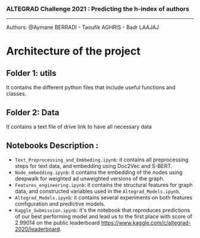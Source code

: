### ALTEGRAD Challenge 2021 : Predicting the h-index of authors
***
Authors: @Aymane BERRADI - Taoufik AGHRIS - Badr LAAJAJ

# Architecture of the project
## Folder 1: utils
It contains the different python files that include useful functions and classes.
## Folder 2: Data
It contains a text file of drive link to have all necessary data
## Notebooks Description :
* `Text_Preprocessing_and_Embbeding.ipynb`: it contains all preprocessing steps for text data, and embedding using Doc2Vec and S-BERT.
* `Node_embedding.ipynb`: it contains the embedding of the nodes using deepwalk for weighted ad unweighted versions of the graph.
* `Features_engineering.ipynb`: it contains the structural features for graph data, and constructed variables used in the `Altegrad_Models.ipynb`.
* `Altegrad_Models.ipynb`: it contains several experiments on both features configuration and predictive models.
* `Kaggle_Submission.ipynb`: it's the notebook that reproduces predictions of our best performing model and lead us to the first place with score of 2.99014 on the public leaderboard https://www.kaggle.com/c/altegrad-2020/leaderboard.


